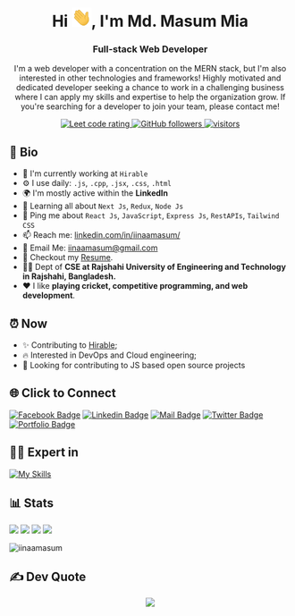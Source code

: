 <div align="center">
<h1 align="center">Hi <img width="35" src="https://github.com/1999AZZAR/1999AZZAR/blob/main/resources/img/waving.gif">, I'm Md. Masum Mia</h1>
<h3 align="center">Full-stack Web Developer</h3>
<p align="center">I'm a web developer with a concentration on the MERN stack, but I'm also interested in other technologies and frameworks! Highly motivated and dedicated developer seeking a chance to work in a challenging business where I can apply my skills and expertise to help the organization grow. If you're searching for a developer to join your team, please contact me! </p>
</div>



<p align="center">
  <a href="https://leetcode.com/iinaamasum/">
    <img src="https://cp-logo.vercel.app/leetcode/iinaamasum" alt="Leet code rating" />
  </a>
  </a>
  <a href="https://github.com/iinaamasum?tab=followers">
    <img alt="GitHub followers" src="https://img.shields.io/github/followers/iinaamasum?color=red&logo=github">
  </a>
  <a href="https://github.com/iinaamasum/">
    <img src="https://komarev.com/ghpvc/?username=iinaamasum&color=dc143c" alt="visitors" />
  </a>
</p>


## 🙍 Bio
- 🏢 I'm currently working at `Hirable`
- ⚙️ I use daily:  `.js`,  `.cpp`,  `.jsx`,  `.css`,  `.html`
- 🌍 I'm mostly active within the **LinkedIn**
- 🌱 Learning all about `Next Js`,  `Redux`, `Node Js`
- 💬 Ping me about `React Js`,  `JavaScript`,  `Express Js`,  `RestAPIs`,  `Tailwind CSS`
- 📫 Reach me: [linkedin.com/in/iinaamasum/](https://www.linkedin.com/in/iinaamasum/)
- :e-mail: Email Me: iinaamasum@gmail.com <br/>
- 📝 Checkout my [Resume](https://drive.google.com/file/d/1N-wdH0WSxzJ27JE8TzgLusAVQZdI3y7b/view).
- 👨‍🎓 Dept of **CSE at Rajshahi University of Engineering and Technology in Rajshahi, Bangladesh.**
- :hearts: I like **playing cricket, competitive programming, and web development**.


## ⏰ Now

- ✨ Contributing to [Hirable](https://www.linkedin.com/company/hirable-me/mycompany/);
- :fire: Interested in DevOps and Cloud engineering;
- :calendar: Looking for contributing to JS based open source projects 



## 🌐 Click to Connect

[![Facebook Badge](https://img.shields.io/badge/Facebook-1877F2?style=for-the-badge&logo=facebook&logoColor=white)](https://www.facebook.com/iinaamasum/) [![Linkedin Badge](https://img.shields.io/badge/LinkedIn-0077B5?style=for-the-badge&logo=linkedin&logoColor=white)](https://www.linkedin.com/in/iinaamasum/) [![Mail Badge](https://img.shields.io/badge/Gmail-D14836?style=for-the-badge&logo=gmail&logoColor=white)](mailto:iinaamasum@gmail.com) [![Twitter Badge](https://img.shields.io/badge/Twitter-1DA1F2?style=for-the-badge&logo=twitter&logoColor=white)](https://twitter.com/iinaamasum/) [![Portfolio Badge](https://img.shields.io/badge/Portfolio-E4405F?style=for-the-badge&logo=portfolio&logoColor=white)](https://iinaamasum-3ec05.web.app/)


## 👨‍💻 Expert in

[![My Skills](https://skillicons.dev/icons?i=js,react,html,css,tailwind,bootstrap,nodejs,express,mongodb,c,cpp,heroku,git,github,gitlab,firebase,figma,vscode,redux,netlify)](https://www.linkedin.com/in/iinaamasum/)


## 📊 Stats

<p float="left">
<img height="180em" src="https://github-readme-stats.vercel.app/api?username=iinaamasum&show_icons=true&hide_border=true&&count_private=true&include_all_commits=true" /> 
<img height="180em" src="https://github-readme-streak-stats.herokuapp.com/?user=iinaamasum&hide_border=true"/>
<img height="180em" src="https://github-readme-stats.vercel.app/api/top-langs/?username=iinaamasum&show_icons=true&hide_border=true&layout=compact&langs_count=8"/>
<img height="180em" src="https://leetcard.jacoblin.cool/iinaamasum?theme=light&font=arial&ext=contest"/>
</p>

<p float="left">
<img align="top" float="left" src="https://github-profile-trophy.vercel.app/?username=iinaamasum" alt="iinaamasum" />
</p>


## ✍️ Dev Quote
<p align="center"> 
<img src="https://quotes-github-readme.vercel.app/api?type=horizontal" />
</p>

